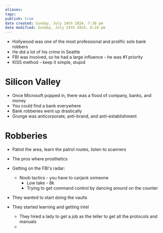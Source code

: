 ```yaml
---
aliases: 
tags: 
publish: true
date created: Sunday, July 14th 2024, 7:36 pm
date modified: Sunday, July 14th 2024, 8:16 pm
---
```


- Hollywood was one of the most professional and prolific solo bank robbers
- He did a lot of his crime in Seattle
- FBI was involved, so he had a large influence - he was #1 priority
- KISS method - keep it simple, stupid

# Silicon Valley

- Once Microsoft popped in, there was a flood of company, banks, and money
- You could find a bank everywhere
- Bank robberies went up drastically 
- Grunge was anticorporate, anti-brand, and anti-establishment

# Robberies

- Patrol the area, learn the patrol routes, listen to scanners
- The pros where prosthetics

- Getting on the FBI's radar:
	- Noob tactics - you have to carjack someone
		- Low take - 8k
		- Trying to get command control by dancing around on the counter

- They wanted to start doing the vaults

- They started learning and getting intel
	- They hired a lady to get a job as the teller to get all the protocols and manuals
	- 